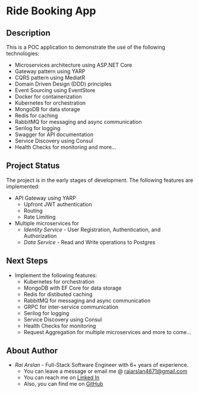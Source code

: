 # Ride Booking App

## Description
This is a POC application to demonstrate the use of the following technologies:

- Microservices architecture using ASP.NET Core
- Gateway pattern using YARP
- CQRS pattern using MediatR
- Domain Driven Design (DDD) principles
- Event Sourcing using EventStore
- Docker for containerization
- Kubernetes for orchestration
- MongoDB for data storage
- Redis for caching
- RabbitMQ for messaging and async communication
- Serilog for logging
- Swagger for API documentation
- Service Discovery using Consul
- Health Checks for monitoring
and more...

## Project Status
The project is in the early stages of development. The following features are implemented:
- API Gateway using YARP
	- Upfront JWT authentication
	- Routing
	- Rate Limiting
- Multiple microservices for
	- *Identity Service* - User Registration, Authentication, and Authorization
	- *Data Service* - Read and Write operations to Postgres

## Next Steps
- Implement the following features:
	- Kubernetes for orchestration
	- MongoDB with EF Core for data storage
	- Redis for distibuted caching
	- RabbitMQ for messaging and async communication
	- GRPC for inter-service communication
	- Serilog for logging
	- Service Discovery using Consul
	- Health Checks for monitoring
	- Request Aggregation for multiple microservices
and more to come...



## About Author
- *Rai Arslan* - Full-Stack Software Engineer with 6+ years of experience.
	* You can leave a message or email me @ raiarslan4671@gmail.com
	* You can reach me on [Linked In](https://www.linkedin.com/in/raiarxlan/)
	* Also, you can find me on [GitHub](https://github.com/RaiArxlan/)